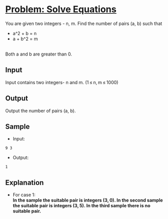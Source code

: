 # [Problem: Solve Equations](https://my.newtonschool.co/playground/code/x0k0xpl9hdfw)

You are given two integers - n, m. Find the number of pairs (a, b) such that
- a^2 + b = n
- a + b^2 = m
<br>
Both a and b are greater than 0.

## Input

Input contains two integers- n and m. (1 ≤ n, m ≤ 1000)

## Output

Output the number of pairs (a, b).

## Sample

- Input:
```
9 3
```

- Output:
```
1
```

## Explanation

- For case 1: <br> **In the sample the suitable pair is integers (3, 0). In the second sample the suitable pair is integers (3, 5). In the third sample there is no suitable pair.**
